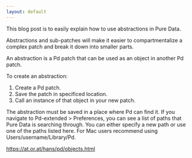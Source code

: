 ```yaml
---
layout: default
---
```

This blog post is to easily explain how to use abstractions in Pure Data.

Abstractions and sub-patches will make it easier to compartmentalize a complex patch and break it down into smaller parts.

An abstraction is a Pd patch that can be used as an object in another Pd patch.

To create an abstraction:
1. Create a Pd patch.
2. Save the patch in specificed location.
3. Call an instance of that object in your new patch.

The abstraction must be saved in a place where Pd can find it. If you navigate to Pd-extended > Preferences, you can see a list of paths that Pure Data is searching through. You can either specify a new path or use one of the paths listed here. For Mac users recommend using Users/username/Library/Pd.

https://at.or.at/hans/pd/objects.html
